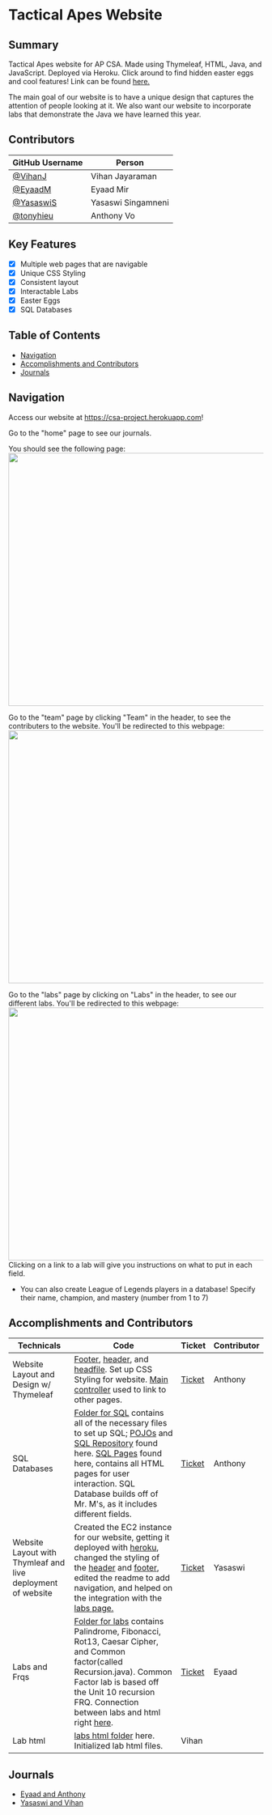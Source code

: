 # Tactical Apes Website

## Summary
Tactical Apes website for AP CSA. Made using Thymeleaf, HTML, Java, and JavaScript. Deployed via Heroku. Click around to find hidden easter eggs and cool features! Link can be found <a href="https://csa-project.herokuapp.com/" target="_blank">here.</a>

The main goal of our website is to have a unique design that captures the attention of people looking at it. We also want our website to incorporate labs that demonstrate the Java we have learned this year. 

## Contributors
| GitHub Username | Person |
| --- | --- |
| [@VihanJ](https://github.com/VihanJ) | Vihan Jayaraman |
| [@EyaadM](https://github.com/eyaadm) | Eyaad Mir |
| [@YasaswiS](https://github.com/YasaswiS) | Yasaswi Singamneni |
| [@tonyhieu](https://github.com/tonyhieu) | Anthony Vo |

## Key Features
- [x] Multiple web pages that are navigable
- [x] Unique CSS Styling
- [x] Consistent layout
- [x] Interactable Labs
- [x] Easter Eggs
- [x] SQL Databases 

## Table of Contents
- [Navigation](https://github.com/tonyhieu/P1-Tactical-Apes-Site/blob/master/README.md#navigation)
- [Accomplishments and Contributors](https://github.com/tonyhieu/P1-Tactical-Apes-Site/blob/master/README.md#accomplishments-and-contributors)
- [Journals](https://github.com/tonyhieu/P1-Tactical-Apes-Site/blob/master/README.md#journals)

## Navigation

Access our website at https://csa-project.herokuapp.com! 

Go to the "home" page to see our journals. 

You should see the following page:
<img src="https://media.discordapp.net/attachments/787235941373837332/818711475912048640/unknown.png?width=1366&height=670" width="1200" height="500">


Go to the "team" page by clicking "Team" in the header, to see the contributers to the website.
You'll be redirected to this webpage:
<img src="https://media.discordapp.net/attachments/787235941373837332/818711564164530176/unknown.png?width=1391&height=669" width="1200" height="500">

Go to the "labs" page by clicking on "Labs" in the header, to see our different labs.
You'll be redirected to this webpage:
<img src="https://media.discordapp.net/attachments/787235941373837332/818711639905009664/unknown.png?width=1376&height=669" width="1200" height="500">
Clicking on a link to a lab will give you instructions on what to put in each field.

 - You can also create League of Legends players in a database! Specify their name, champion, and mastery (number from 1 to 7)

<!--
## Goals and Tickets
| Person | Overall Goals | Progress | Ticket |
| --- | --- | --- | --- |
| Vihan Jayaraman | Work on implementing old simulations into website | Did research on how to incorporate swing into website | [Ticket](https://github.com/tonyhieu/P1-Tactical-Apes-Site/projects/4)
| Eyaad Mir | Add files labs and algorithms into website to show AP CSA requirements | Worked on [Palindrome](https://github.com/tonyhieu/P1-Tactical-Apes-Site/blob/master/src/main/java/files/labs/Palindrome.java), [Fibonacci](https://github.com/tonyhieu/P1-Tactical-Apes-Site/blob/master/src/main/java/files/labs/Fibonacci.java), and Cipher labs([Caesar](https://github.com/tonyhieu/P1-Tactical-Apes-Site/blob/master/src/main/java/files/labs/Caesar.java) and [Rot13](https://github.com/tonyhieu/P1-Tactical-Apes-Site/blob/master/src/main/java/files/labs/Rot13.java)). Also worked on the html for the [labs page](https://github.com/tonyhieu/P1-Tactical-Apes-Site/blob/master/src/main/resources/templates/pages/labs.html). Made this [easter egg](https://github.com/tonyhieu/P1-Tactical-Apes-Site/blob/52f6adaa6ec3d6053482fe16d974bb30245e50ef/src/main/resources/templates/pages/team.html#L38) | [Ticket](https://github.com/tonyhieu/P1-Tactical-Apes-Site/projects/3) | 
| Yasaswi Singamneni | Create back end support, deployment | Created the EC2 instance for our website, getting it deployed with [heroku](https://www.heroku.com/), changed the styling of the [header](https://github.com/tonyhieu/P1-Tactical-Apes-Site/blob/master/src/main/resources/templates/fragments/header.html) and [footer](https://github.com/tonyhieu/P1-Tactical-Apes-Site/blob/master/src/main/resources/templates/fragments/footer.html), edited the readme to add navigation, and helped on the integration with the [labs page.](https://github.com/tonyhieu/P1-Tactical-Apes-Site/blob/master/src/main/resources/templates/pages/labs.html) | [Ticket](https://github.com/tonyhieu/P1-Tactical-Apes-Site/projects/2) |
| Anthony Vo | Web development, web design, HTML and CSS | Created the [styling](https://github.com/tonyhieu/P1-Tactical-Apes-Site/blob/master/src/main/resources/templates/fragments/headfile.html), [header](https://github.com/tonyhieu/P1-Tactical-Apes-Site/blob/master/src/main/resources/templates/fragments/header.html), [footer](https://github.com/tonyhieu/P1-Tactical-Apes-Site/blob/master/src/main/resources/templates/fragments/footer.html), [home](https://github.com/tonyhieu/P1-Tactical-Apes-Site/blob/master/src/main/resources/templates/index.html), and [team](https://github.com/tonyhieu/P1-Tactical-Apes-Site/blob/master/src/main/resources/templates/pages/team.html) page for our website. Also made this [easter egg](https://github.com/tonyhieu/P1-Tactical-Apes-Site/blob/52f6adaa6ec3d6053482fe16d974bb30245e50ef/src/main/resources/templates/pages/team.html#L26). There are more. Try to find them! | [Ticket](https://github.com/tonyhieu/P1-Tactical-Apes-Site/projects/1) |
-->

## Accomplishments and Contributors
| Technicals | Code | Ticket | Contributor |
| --- | --- | --- | --- |
| Website Layout and Design w/ Thymeleaf | [Footer](https://github.com/tonyhieu/P1-Tactical-Apes-Site/blob/master/src/main/resources/templates/fragments/footer.html), [header](https://github.com/tonyhieu/P1-Tactical-Apes-Site/blob/master/src/main/resources/templates/fragments/header.html), and [headfile](https://github.com/tonyhieu/P1-Tactical-Apes-Site/blob/master/src/main/resources/templates/fragments/headfile.html). Set up CSS Styling for website. [Main controller](https://github.com/tonyhieu/P1-Tactical-Apes-Site/blob/51ef45bef0a89ff1c2fbf0c45a244222270608b7/src/main/java/files/labs/MainController.java#L13-L25) used to link to other pages.  | [Ticket](https://github.com/tonyhieu/P1-Tactical-Apes-Site/projects/1) | Anthony |
| SQL Databases | [Folder for SQL](https://github.com/tonyhieu/P1-Tactical-Apes-Site/tree/master/src/main/java/files/labs/modelsSQL) contains all of the necessary files to set up SQL; [POJOs](https://github.com/tonyhieu/P1-Tactical-Apes-Site/blob/master/src/main/java/files/labs/modelsSQL/Player.java) and [SQL Repository](https://github.com/tonyhieu/P1-Tactical-Apes-Site/blob/master/src/main/java/files/labs/modelsSQL/PlayerSqlRepository.java) found here. [SQL Pages](https://github.com/tonyhieu/P1-Tactical-Apes-Site/tree/master/src/main/resources/templates/pages/mvc/sql) found here, contains all HTML pages for user interaction. SQL Database builds off of Mr. M's, as it includes different fields. | [Ticket](https://github.com/tonyhieu/P1-Tactical-Apes-Site/projects/5) | Anthony |
| Website Layout with Thymleaf and live deployment of website | Created the EC2 instance for our website, getting it deployed with [heroku](https://www.heroku.com/), changed the styling of the [header](https://github.com/tonyhieu/P1-Tactical-Apes-Site/blob/master/src/main/resources/templates/fragments/header.html) and [footer](https://github.com/tonyhieu/P1-Tactical-Apes-Site/blob/master/src/main/resources/templates/fragments/footer.html), edited the readme to add navigation, and helped on the integration with the [labs page.](https://github.com/tonyhieu/P1-Tactical-Apes-Site/blob/master/src/main/resources/templates/pages/labs.html) | [Ticket](https://github.com/tonyhieu/P1-Tactical-Apes-Site/projects/2) | Yasaswi |
| Labs and Frqs | [Folder for labs](https://github.com/tonyhieu/P1-Tactical-Apes-Site/tree/master/src/main/java/files/labs) contains Palindrome, Fibonacci, Rot13, Caesar Cipher, and Common factor(called Recursion.java). Common Factor lab is based off the Unit 10 recursion FRQ. Connection between labs and html right [here](https://github.com/tonyhieu/P1-Tactical-Apes-Site/blob/5aa7700d909d91b45d767a9fd342e91de51bb2d3/src/main/java/files/labs/MainController.java#L39-75). | [Ticket](https://github.com/tonyhieu/P1-Tactical-Apes-Site/projects/3) | Eyaad |
| Lab html | [labs html folder](https://github.com/tonyhieu/P1-Tactical-Apes-Site/tree/master/src/main/resources/templates/pages/labs) here. Initialized lab html files. | Vihan |

## Journals
- [Eyaad and Anthony](https://docs.google.com/document/d/1_TAdjjngp_0zO604YmFBRjesVqBiyebn3PxdbbQfVCM/edit?usp=sharing)
- [Yasaswi and Vihan](https://docs.google.com/document/d/1YGXgR4pPUf52Tl2DBQ33JKAiH2Ob1iPUPTL69cVNPw8/edit?usp=sharing)




